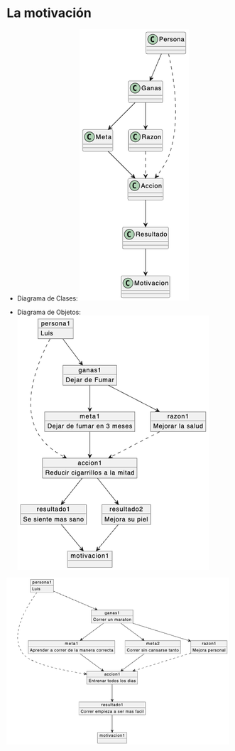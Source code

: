 # La motivación

- Diagrama de Clases:
![alt text](image.png)


- Diagrama de Objetos:
![alt text](image-1.png)


![alt text](image-2.png)
